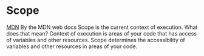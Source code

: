 # Scope

[MDN](https://developer.mozilla.org/en-US/docs/Glossary/Scope) By the MDN web docs Scope is the current context of execution.
What does that mean?
Context of execution is areas of your code that has access of variables and other resources.
Scope determines the accessibility of variables and other resources in areas of your code.
